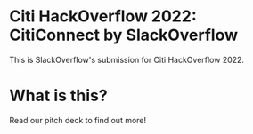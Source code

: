 # Citi HackOverflow 2022: CitiConnect by SlackOverflow

This is SlackOverflow's submission for Citi HackOverflow 2022.

# What is this?
Read our pitch deck to find out more!
